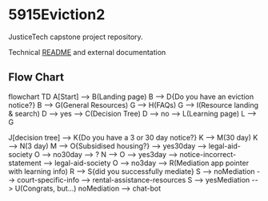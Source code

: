 # 5915Eviction2
JusticeTech capstone project repository. 

Technical [README](./docs/TechDetailsHome.md) and external documentation

## Flow Chart

flowchart TD
    A[Start] --> B(Landing page)
    B --> D{Do you have an eviction notice?}
    B --> G(General Resources)
    G --> H(FAQs)
    G --> I(Resource landing & search)
    D --> yes --> C(Decision Tree)
    D --> no --> L(Learning page)
    L --> G
    
J[decision tree] --> K{Do you have a 3 or 30 day notice?}
    K --> M(30 day) 
    K --> N(3 day) 
    M --> O{Subsidised housing?} --> yes30day --> legal-aid-society
    O --> no30day --> ?
    N --> O --> yes3day --> notice-incorrect-statement --> legal-aid-society
    O --> no3day --> R(Mediation app pointer with learning info)
    R --> S{did you successfully mediate}
    S --> noMediation --> court-specific-info --> rental-assistance-resources
    S --> yesMediation --> U(Congrats, but...)
    noMediation --> chat-bot
